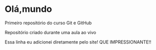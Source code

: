 # Olá,mundo
Primeiro repositório do curso Git e GitHub

 Repositório criado durante uma aula ao vivo
 
 Essa linha eu adicionei diretamente pelo site! QUE IMPRESSIONANTE!!
